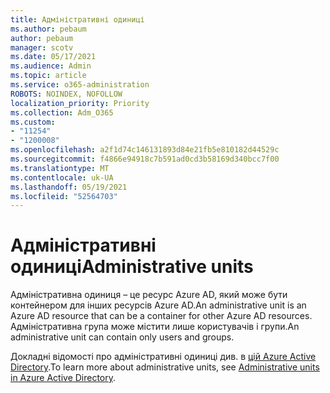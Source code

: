 ```yaml
---
title: Адміністративні одиниці
ms.author: pebaum
author: pebaum
manager: scotv
ms.date: 05/17/2021
ms.audience: Admin
ms.topic: article
ms.service: o365-administration
ROBOTS: NOINDEX, NOFOLLOW
localization_priority: Priority
ms.collection: Adm_O365
ms.custom:
- "11254"
- "1200008"
ms.openlocfilehash: a2f1d74c146131893d84e21fb5e810182d44529c
ms.sourcegitcommit: f4866e94918c7b591ad0cd3b58169d340bcc7f00
ms.translationtype: MT
ms.contentlocale: uk-UA
ms.lasthandoff: 05/19/2021
ms.locfileid: "52564703"
---
```

# <a name="administrative-units"></a><span data-ttu-id="eddf3-102">Адміністративні одиниці</span><span class="sxs-lookup"><span data-stu-id="eddf3-102">Administrative units</span></span>

<span data-ttu-id="eddf3-103">Адміністративна одиниця – це ресурс Azure AD, який може бути контейнером для інших ресурсів Azure AD.</span><span class="sxs-lookup"><span data-stu-id="eddf3-103">An administrative unit is an Azure AD resource that can be a container for other Azure AD resources.</span></span> <span data-ttu-id="eddf3-104">Адміністративна група може містити лише користувачів і групи.</span><span class="sxs-lookup"><span data-stu-id="eddf3-104">An administrative unit can contain only users and groups.</span></span>

<span data-ttu-id="eddf3-105">Докладні відомості про адміністративні одиниці див. в [цій Azure Active Directory](/azure/active-directory/roles/administrative-units).</span><span class="sxs-lookup"><span data-stu-id="eddf3-105">To learn more about administrative units, see [Administrative units in Azure Active Directory](/azure/active-directory/roles/administrative-units).</span></span>